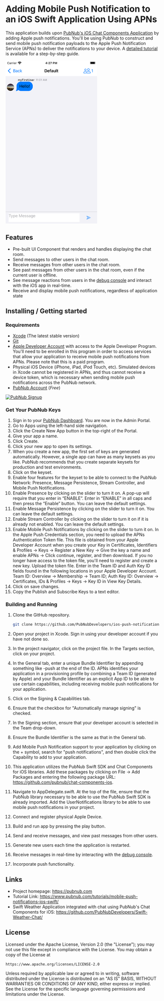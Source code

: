# Adding Mobile Push Notification to an iOS Swift Application Using APNs
This application builds upon [PubNub's iOS Chat Components Application](https://github.com/pubnub/chat-components-ios-examples) by adding Apple push notifications. You'll be using PubNub to construct and send mobile push notification payloads to the Apple Push Notification Service (APNs) to deliver the notifications to your device. A [detailed tutorial](https://www.pubnub.com/tutorials/mobile-push-notifications-ios-swift/) is available for a step-by-step guide.

<img src="/assets/getting-started-ios-app.png" alt="Getting Started app for iOS" style="width:300px"/>

## Features

* Pre-built UI Component that renders and handles displaying the chat room.
* Send messages to other users in the chat room.
* Receive messages from other users in the chat room.
* See past messages from other users in the chat room, even if the current user is offline.
* See message reactions from users in the [debug console](https://www.pubnub.com/docs/console) and interact with the iOS app in real-time.
* Receive and display mobile push notifications, regardless of application state

## Installing / Getting started

### Requirements
- [Xcode](https://developer.apple.com/xcode/) (The latest stable version)
- [Git](https://www.atlassian.com/git/tutorials/install-git)
- [Apple Developer Account](https://developer.apple.com/account) with access to the Apple Developer Program. You'll need to be enrolled in this program in order to access services that allow your application to receive mobile push notifications from APNs. Please note that this is a paid program.
- Physical iOS Device (iPhone, iPad, iPod Touch, etc). Simulated devices in Xcode cannot be registered in APNs, and thus cannot receive a device token, which is necessary when sending mobile push notifications across the PubNub network.
- [PubNub Account](#pubnub-account) (*Free*)

<a href="https://dashboard.pubnub.com/signup">
	<img alt="PubNub Signup" src="https://i.imgur.com/og5DDjf.png" width=260 height=97/>
</a>

### Get Your PubNub Keys
1. Sign in to your [PubNub Dashboard](https://admin.pubnub.com/). You are now in the Admin Portal.
2. Go to Apps using the left-hand side navigation.
3. Click the Create New App button in the top-right of the Portal.
4. Give your app a name.
5. Click Create.
6. Click your new app to open its settings.
7. When you create a new app, the first set of keys are generated automatically. However, a single app can have as many keysets as you like. PubNub recommends that you create separate keysets for production and test environments.
8. Click on the keyset.
9. Enable four features for the keyset to be able to connect to the PubNub Network: Presence, Message Persistence, Stream Controller, and Mobile Push Notifications.
10. Enable Presence by clicking on the slider to turn it on. A pop-up will require that you enter in “ENABLE”. Enter in “ENABLE” in all caps and then press the “Enable” button. You can leave the default settings.
11. Enable Message Persistence by clicking on the slider to turn it on. You can leave the default settings.
12. Enable Stream Controller by clicking on the slider to turn it on if it is already not enabled. You can leave the default settings.
13. Enable Mobile Push Notifications by clicking on the slider to turn it on. In the Apple Push Credentials section, you need to upload the APNs Authentication Token file. This file is obtained from your Apple Developer Account when you create your Key in Certificates, Identifiers & Profiles -> Keys -> Register a New Key -> Give the key a name and enable APNs -> Click continue, register, and then download. If you no longer have access to the token file, you'll need to register and create a new key. Upload the token file. Enter in the Team ID and Auth Key ID fields found in the following locations in your Apple Developer Account. Team ID:  Overview -> Membership -> Team ID; Auth Key ID:  Overview -> Certificates, IDs & Profiles -> Keys -> <key name> Key ID in View Key Details.
14. Click on save changes.
15. Copy the Publish and Subscribe Keys to a text editor.

### Building and Running
1. Clone the GitHub repository.

	```bash
	git clone https://github.com/PubNubDevelopers/ios-push-notifications-tutorial.git
	```
2. Open your project in Xcode. Sign in using your developer account if you have not done so.
3. In the project navigator, click on the project file. In the Targets section, click on your project.
4. In the General tab, enter a unique Bundle Identifier by appending something like -push at the end of the ID. APNs identifies your application in a provisioning profile by combining a Team ID (generated by Apple) and your Bundle Identifier as an explicit App ID to be able to use certain capabilities, including receiving mobile push notifications for your application.
5. Click on the Signing & Capabilities tab.
6. Ensure that the checkbox for "Automatically manage signing" is checked.
7. In the Signing section, ensure that your developer account is selected in the Team drop-down.
8. Ensure the Bundle Identifier is the same as that in the General tab.
9. Add Mobile Push Notification support to your application by clicking on the + symbol, search for "push notifications", and then double click the Capability to add to your application.
10. This application utilizes the PubNub Swift SDK and Chat Components for iOS libraries. Add these packages by clicking on File -> Add Packages and entering the following package URL: https://github.com/pubnub/chat-components-ios.
11. Navigate to AppDelegate.swift. At the top of the file, ensure that the PubNub library necessary to be able to use the PubNub Swift SDK is already imported. Add the UserNotifications library to be able to use mobile push notifications in your project.
12. Connect and register physical Apple Device.
13. Build and run app by pressing the play button.
14. Send and receive messages, and view past messages from other users.
15. Generate new users each time the application is restarted.
16. Receive messages in real-time by interacting with the [debug console](https://www.pubnub.com/docs/console).
17. Incorporate push functionality.

## Links

- Project homepage: https://pubnub.com
- Tutorial Link: https://www.pubnub.com/tutorials/mobile-push-notifications-ios-swift/
- Swift Weather Application integrated with chat using PubNub's Chat Components for iOS: https://github.com/PubNubDevelopers/Swift-Weather-Chat/

## License
Licensed under the Apache License, Version 2.0 (the "License");
you may not use this file except in compliance with the License.
You may obtain a copy of the License at

    https://www.apache.org/licenses/LICENSE-2.0

Unless required by applicable law or agreed to in writing, software
distributed under the License is distributed on an "AS IS" BASIS,
WITHOUT WARRANTIES OR CONDITIONS OF ANY KIND, either express or implied.
See the License for the specific language governing permissions and
limitations under the License.
```
